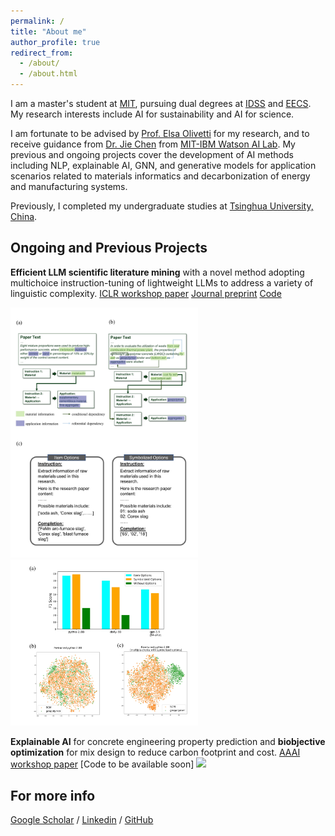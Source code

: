 ```yaml
---
permalink: /
title: "About me"
author_profile: true
redirect_from: 
  - /about/
  - /about.html
---
```


I am a master's student at [MIT](https://www.mit.edu/), pursuing dual degrees at [IDSS](https://idss.mit.edu/about-us/) and [EECS](https://www.eecs.mit.edu/). My research interests include AI for sustainability and AI for science. 

I am fortunate to be advised by [Prof. Elsa Olivetti](https://dmse.mit.edu/faculty/elsa-a-olivetti/) for my research, and to receive guidance from [Dr. Jie Chen](https://jiechenjiechen.github.io/) from [MIT-IBM Watson AI Lab](https://mitibmwatsonailab.mit.edu/). My previous and ongoing projects cover the development of AI methods including NLP, explainable AI, GNN, and generative models for application scenarios related to materials informatics and decarbonization of energy and manufacturing systems.

Previously, I completed my undergraduate studies at [Tsinghua University, China](https://www.tsinghua.edu.cn/en/).


Ongoing and Previous Projects
------
**Efficient LLM scientific literature mining** with a novel method adopting multichoice instruction-tuning of lightweight LLMs to address a variety of linguistic complexity.
[ICLR workshop paper](https://s3.us-east-1.amazonaws.com/climate-change-ai/papers/iclr2024/39/paper.pdf)
[Journal preprint](https://papers.ssrn.com/sol3/papers.cfm?abstract_id=5017239)
[Code](https://github.com/YifeiDuan/beneficial-use-LLM)
<p float="left">
  <img src="images/my_imgs/beneficial_use_llm/multichoice.jpg" width="300"/>
  <img src="images/my_imgs/beneficial_use_llm/performances.jpg" width="300"/>
</p>

**Explainable AI** for concrete engineering property prediction and **biobjective optimization** for mix design to reduce carbon footprint and cost.
[AAAI workshop paper](https://xai4sci.github.io/papers/2024/07_explainable_concrete_strength_prediction_with_amortized_gaussian_process.pdf)
[Code to be available soon]
<img src="images/my_imgs/xai_opt_concrete/shap.jpg" width="300"/>

For more info
------
[Google Scholar](https://scholar.google.com/citations?user=P2itvyMAAAAJ&hl=en) / [Linkedin](https://www.linkedin.com/in/yifei-duan/) / [GitHub](https://github.com/YifeiDuan)

